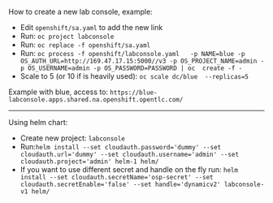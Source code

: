 How to create a new lab console, example:

* Edit `openshift/sa.yaml` to add the new link
* Run: `oc project labconsole`
* Run: `oc replace -f openshift/sa.yaml`
* Run: `oc process -f openshift/labconsole.yaml   -p NAME=blue -p OS_AUTH_URL=http://169.47.17.15:5000//v3 -p OS_PROJECT_NAME=admin -p OS_USERNAME=admin -p OS_PASSWORD=PASSWORD | oc  create -f -`
* Scale to 5 (or 10 if is heavily used): `oc scale dc/blue  --replicas=5`

Example with blue, access to: `https://blue-labconsole.apps.shared.na.openshift.opentlc.com/`

---

Using helm chart:

- Create new project: `labconsole`
- Run:`helm install --set cloudauth.password='dummy' --set cloudauth.url='dummy' --set cloudauth.username='admin' --set  cloudauth.project='admin' helm-1 helm/`
- If you want to use different secret and handle on the fly run: `helm install --set cloudauth.secretName='osp-secret' --set cloudauth.secretEnable='false' --set handle='dynamicv2' labconsole-v1 helm/` 
  
  
